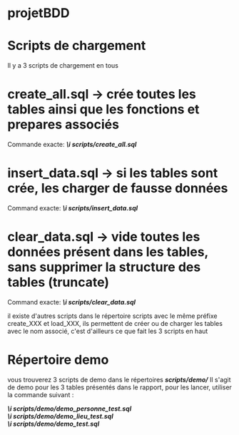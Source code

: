 # projetBDD

# Scripts de chargement
Il y a 3 scripts de chargement en tous

# create_all.sql -> crée toutes les tables ainsi que les fonctions et prepares associés <br>
Commande exacte: 
***\i scripts/create_all.sql***

# insert_data.sql -> si les tables sont crée, les charger de fausse données <br>
Command exacte:
***\i scripts/insert_data.sql*** <br>


# clear_data.sql -> vide toutes les données présent dans les tables, sans supprimer la structure des tables (truncate)
Command exacte:
***\i scripts/clear_data.sql*** <br>

il existe d'autres scripts dans le répertoire scripts avec le même préfixe create_XXX et load_XXX,
ils permettent de créer ou de charger les tables avec le nom associé, c'est d'ailleurs ce que fait les 3 scripts en haut<br>

# Répertoire demo
vous trouverez 3 scripts de demo dans le répertoires ***scripts/demo/***
Il s'agit de demo pour les 3 tables présentés dans le rapport, pour les lancer, utiliser la commande suivant : <br>

***\i scripts/demo/demo_personne_test.sql*** <br>
***\i scripts/demo/demo_lieu_test.sql*** <br>
***\i scripts/demo/demo_test.sql*** <br>
